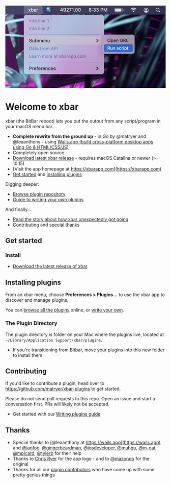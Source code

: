 [![](xbarapp.com/public/img/xbar-menu-preview.png)](https://xbarapp.com/)

# Welcome to xbar

xbar (the BitBar reboot) lets you put the output from any script/program in your macOS menu bar.

  * **Complete rewrite from the ground up** - in Go by @matryer and @leaanthony - using [Wails.app (build cross-platform desktop apps using Go & HTML/CSS/JS)](https://wails.app)
  * Completely open source
  * [Download latest xbar release](https://github.com/matryer/xbar/releases/latest) - requires macOS Catalina or newer (>= 10.15)
  * [Visit the app homepage at https://xbarapp.com](https://xbarapp.com)
  * [Get started](#get-started) and [installing plugins](#installing-plugins)

Digging deeper:

  * [Browse plugin repository](https://xbarapp.com/)
  * [Guide to writing your own plugins](https://github.com/matryer/xbar-plugins/blob/main/CONTRIBUTING.md)

And finally...

  * [Read the story about how xbar unexpectedly got going](https://medium.com/@matryer/what-happens-when-your-old-open-source-project-unexpectedly-gets-to-the-top-of-hacker-news-31114c6c6efb#.fznvtgskb)
  * [Contributing](#contributing) and [special thanks](#thanks)

## Get started

### Install

* [Download the latest release of xbar](https://github.com/matryer/xbar/releases).

## Installing plugins

From an xbar menu, choose **Preferences > Plugins...** to use the xbar app to discover and manage plugins.

You can [browse all the plugins](https://xbarapp.com/) online, or [write your own](https://github.com/matryer/xbar-plugins/blob/main/CONTRIBUTING.md).

### The Plugin Directory

The plugin directory is folder on your Mac where the plugins live, located at `~/Library/Application Support/xbar/plugins`.

* If you're transitioning from Bitbar, move your plugins into this new folder to install them

## Contributing

If you'd like to contribute a plugin, head over to https://github.com/matryer/xbar-plugins to get started.

Please do not send pull requests to this repo. Open an issue and start a conversation first. PRs will likely not be accepted.

* Get started with our [Writing plugins guide](https://github.com/matryer/xbar-plugins/blob/main/CONTRIBUTING.md)

## Thanks

  * Special thanks to [@leaanthony at https://wails.app](https://wails.app) and [@ianfoo](https://github.com/ianfoo), [@gingerbeardman](https://github.com/gingerbeardman), [@iosdeveloper](https://github.com/iosdeveloper), [@muhqu](https://github.com/muhqu), [@m-cat](https://github.com/m-cat), [@mpicard](https://github.com/mpicard), [@tylerb](https://github.com/tylerb) for their help
  * Thanks to [Chris Ryer](http://www.chrisryer.co.uk/) for the app logo - and to [@mazondo](https://twitter.com/mazondo) for the original
  * Thanks for all our [plugin contributors](https://xbarapp.com/) who have come up with some pretty genius things
